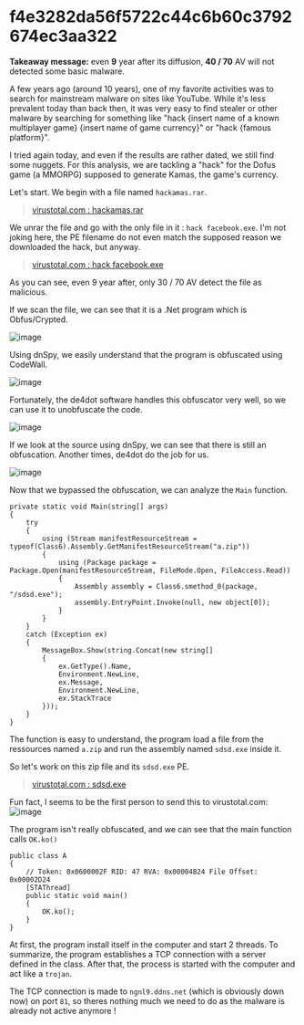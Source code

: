 # f4e3282da56f5722c44c6b60c3792674ec3aa322

**Takeaway message:** even **9** year after its diffusion, **40 / 70** AV will not detected some basic malware.

A few years ago (around 10 years), one of my favorite activities was to search for mainstream malware on sites like YouTube.
While it's less prevalent today than back then, it was very easy to find stealer or other malware by searching for something like "hack {insert name of a known multiplayer game} {insert name of game currency}" or "hack {famous platform}".

I tried again today, and even if the results are rather dated, we still find some nuggets.
For this analysis, we are tackling a "hack" for the Dofus game (a MMORPG) supposed to generate Kamas, the game's currency.

Let's start.
We begin with a file named `hackamas.rar`.
> [virustotal.com : hackamas.rar](https://www.virustotal.com/gui/file/951229c71c41472a3b695d88dfc2e5ea4d39987334dc97c7f6366d4738911ae8)

We unrar the file and go with the only file in it : `hack facebook.exe`.
I'm not joking here, the PE filename do not even match the supposed reason we downloaded the hack, but anyway.
> [virustotal.com : hack facebook.exe](https://www.virustotal.com/gui/file/96f487ee0a19696cb67a4ea28b111323e7ce2e6c0e691d2a3c81b62bc36410ec)

As you can see, even 9 year after, only 30 / 70 AV detect the file as malicious.

If we scan the file, we can see that it is a .Net program which is Obfus/Crypted.

![image](https://github.com/Cyril-Meyer/RCE/assets/69190238/ac3e022a-cb3d-4b39-9027-44e077059601)

Using dnSpy, we easily understand that the program is obfuscated using CodeWall.

![image](https://github.com/Cyril-Meyer/RCE/assets/69190238/b6d2e2a9-d7b9-4596-bdf9-e9b42b2a1223)

Fortunately, the de4dot software handles this obfuscator very well, so we can use it to unobfuscate the code.

![image](https://github.com/Cyril-Meyer/RCE/assets/69190238/f25726af-9c4a-403c-b704-a5dcff55f571)

If we look at the source using dnSpy, we can see that there is still an obfuscation.
Another times, de4dot do the job for us.

![image](https://github.com/Cyril-Meyer/RCE/assets/69190238/76780208-d91c-4d09-96c8-7bb9bf6ee34d)

Now that we bypassed the obfuscation, we can analyze the `Main` function.

```
private static void Main(string[] args)
{
	try
	{
		using (Stream manifestResourceStream = typeof(Class6).Assembly.GetManifestResourceStream("a.zip"))
		{
			using (Package package = Package.Open(manifestResourceStream, FileMode.Open, FileAccess.Read))
			{
				Assembly assembly = Class6.smethod_0(package, "/sdsd.exe");
				assembly.EntryPoint.Invoke(null, new object[0]);
			}
		}
	}
	catch (Exception ex)
	{
		MessageBox.Show(string.Concat(new string[]
		{
			ex.GetType().Name,
			Environment.NewLine,
			ex.Message,
			Environment.NewLine,
			ex.StackTrace
		}));
	}
}
```

The function is easy to understand, the program load a file from the ressources named `a.zip` and run the assembly named `sdsd.exe` inside it.

So let's work on this zip file and its `sdsd.exe` PE.
> [virustotal.com : sdsd.exe](https://www.virustotal.com/gui/file/bb243adc5e7e9d2cbcb311912e25052b3287d4351f9f33ee2ec35e5e75e07ac6)

Fun fact, I seems to be the first person to send this to virustotal.com:  
![image](https://github.com/Cyril-Meyer/RCE/assets/69190238/ca1c4da0-bb5e-4ab3-bb03-37ed63bdb781)

The program isn't really obfuscated, and we can see that the main function calls `OK.ko()`

```
public class A
{
	// Token: 0x0600002F RID: 47 RVA: 0x00004B24 File Offset: 0x00002D24
	[STAThread]
	public static void main()
	{
		OK.ko();
	}
}
```

At first, the program install itself in the computer and start 2 threads.
To summarize, the program establishes a TCP connection with a server defined in the class.
After that, the process is started with the computer and act like a `trojan`.

The TCP connection is made to `ngnl9.ddns.net` (which is obviously down now) on port `81`, so theres nothing much we need to do as the malware is already not active anymore !

